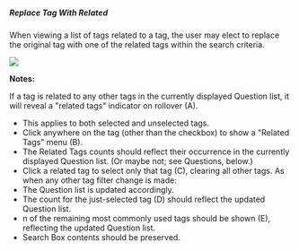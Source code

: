 ##### Replace Tag With Related

When viewing a list of tags related to a tag, the user may elect to replace the original tag with one of the related tags within the search criteria.

<div>
<img style="display: block" src="http://rawgit.com/stu-salsbury/marklogic-samplestack/SPEC/specs/wireframes/annotated/ss-wf-related-tags.svg"></img>
</div>

**Notes:**

If a tag is related to any other tags in the currently displayed Question list, it will reveal a "related tags" indicator on rollover (A).

- This applies to both selected and unselected tags.
- Click anywhere on the tag (other than the checkbox) to show a
"Related Tags" menu (B).
- The Related Tags counts should reflect their occurrence in
the currently displayed Question list. (Or maybe not; see
Questions, below.)
- Click a related tag to select only that tag (C), clearing all other
tags. As when any other tag filter change is made:
- The Question list is updated accordingly.
- The count for the just-selected tag (D) should reflect the
updated Question list.
- n of the remaining most commonly used tags should be
shown (E), reflecting the updated Question list.
- Search Box contents should be preserved.

